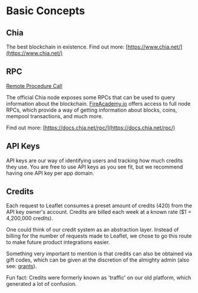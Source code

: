 # Basic Concepts

## Chia

The best blockchain in existence. Find out more: [https://www.chia.net/](https://www.chia.net/)

## RPC

[Remote Procedure Call](https://en.wikipedia.org/wiki/Remote\_procedure\_call)

The official Chia node exposes some RPCs that can be used to query information about the blockchain. [FireAcademy.io](https://fireacademy.io) offers access to full node RPCs, which provide a way of getting information about blocks, coins, mempool transactions, and much more.

Find out more: [https://docs.chia.net/rpc/](https://docs.chia.net/rpc/)

## API Keys

API keys are our way of identifying users and tracking how much credits they use. You are free to use API keys as you see fit, but we recommend having one API key per app domain.

## Credits

Each request to Leaflet consumes a preset amount of credits (420) from the API key owner's account. Credits are billed each week at a known rate ($1 = 4,200,000 credits).

One could think of our credit system as an abstraction layer. Instead of billing for the number of requests made to Leaflet, we chose to go this route to make future product integrations easier.

Something very important to mention is that credits can also be obtained via gift codes, which can be given at the discretion of the almighty admin (also see: [grants](grants.md)).

Fun fact: Credits were formerly known as 'traffic' on our old platform, which generated a lot of confusion.
